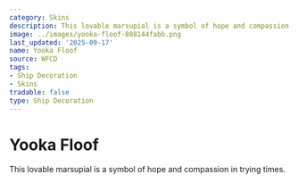 ```yaml
---
category: Skins
description: This lovable marsupial is a symbol of hope and compassion in trying times.
image: ../images/yooka-floof-888144fabb.png
last_updated: '2025-09-17'
name: Yooka Floof
source: WFCD
tags:
- Ship Decoration
- Skins
tradable: false
type: Ship Decoration
---
```


# Yooka Floof

This lovable marsupial is a symbol of hope and compassion in trying times.

